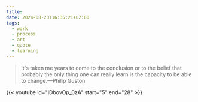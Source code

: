 ```yaml
---
title: 
date: 2024-08-23T16:35:21+02:00
tags:
  - work
  - process
  - art
  - quote
  - learning
---
```

> It's taken me years to come to the conclusion or to the belief that probably the only thing one can really learn is the capacity to be able to change.—Philip Guston

{{< youtube id="IDbovOp_0zA" start="5" end="28" >}}